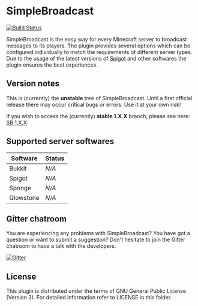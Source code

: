 SimpleBroadcast
===============

[![Build Status](https://travis-ci.org/SimpleBroadcast/SimpleBroadcast.svg?branch=master)](https://travis-ci.org/SimpleBroadcast/SimpleBroadcast)

SimpleBroadcast is the easy way for every Minecraft server to broadcast messages to its players. The plugin provides several options which can be configured individually to match the requirements of different server types. Due to the usage of the latest versions of [Spigot](https://spigotmc.org) and other softwares the plugin ensures the best experiences.

Version notes
-------------

This is (currently) the **unstable** tree of SimpleBroadcast. Until a first official release there may occur critical bugs or errors. Use it at your own risk!

If you wish to access the (currently) **stable 1.X.X** branch, please see here: [SB 1.X.X](https://github.com/SimpleBroadcast/SimpleBroadcast/tree/1.X.X)

Supported server softwares
--------------------------

| Software | Status |
| -------- | ------ |
| Bukkit | *N/A* |
| Spigot | *N/A* |
| Sponge | *N/A* |
| Glowstone | *N/A* |

Gitter chatroom
---------------

You are experiencing any problems with SimpleBroadcast? You have got a question or want to submit a suggestion? Don't hesitate to join the Gitter chatroom to have a talk with the developers.

[![Gitter](https://badges.gitter.im/Join%20Chat.svg)](https://gitter.im/SimpleBroadcast/SimpleBroadcast)

License
-------

This plugin is distributed under the terms of GNU General Public License (Version 3).
For detailed information refer to LICENSE in this folder.
